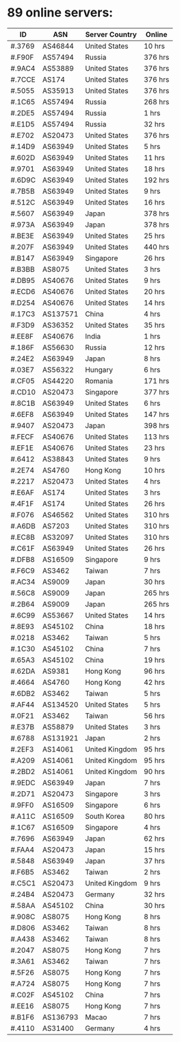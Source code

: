 # 89 online servers:

| ID | ASN | Server Country | Online |
| ------ | ------ | ------ | ------ |
| #.3769 | AS46844 | United States | 10 hrs |
| #.F90F | AS57494 | Russia | 376 hrs |
| #.9AC4 | AS53889 | United States | 376 hrs |
| #.7CCE | AS174 | United States | 376 hrs |
| #.5055 | AS35913 | United States | 376 hrs |
| #.1C65 | AS57494 | Russia | 268 hrs |
| #.2DE5 | AS57494 | Russia | 1 hrs |
| #.E1D5 | AS57494 | Russia | 32 hrs |
| #.E702 | AS20473 | United States | 376 hrs |
| #.14D9 | AS63949 | United States | 5 hrs |
| #.602D | AS63949 | United States | 11 hrs |
| #.9701 | AS63949 | United States | 18 hrs |
| #.6D9C | AS63949 | United States | 192 hrs |
| #.7B5B | AS63949 | United States | 9 hrs |
| #.512C | AS63949 | United States | 16 hrs |
| #.5607 | AS63949 | Japan | 378 hrs |
| #.973A | AS63949 | Japan | 378 hrs |
| #.BE3E | AS63949 | United States | 25 hrs |
| #.207F | AS63949 | United States | 440 hrs |
| #.B147 | AS63949 | Singapore | 26 hrs |
| #.B3BB | AS8075 | United States | 3 hrs |
| #.DB95 | AS40676 | United States | 9 hrs |
| #.ECD6 | AS40676 | United States | 20 hrs |
| #.D254 | AS40676 | United States | 14 hrs |
| #.17C3 | AS137571 | China | 4 hrs |
| #.F3D9 | AS36352 | United States | 35 hrs |
| #.EE8F | AS40676 | India | 1 hrs |
| #.186F | AS56630 | Russia | 12 hrs |
| #.24E2 | AS63949 | Japan | 8 hrs |
| #.03E7 | AS56322 | Hungary | 6 hrs |
| #.CF05 | AS44220 | Romania | 171 hrs |
| #.CD10 | AS20473 | Singapore | 377 hrs |
| #.8C1B | AS63949 | United States | 6 hrs |
| #.6EF8 | AS63949 | United States | 147 hrs |
| #.9407 | AS20473 | Japan | 398 hrs |
| #.FECF | AS40676 | United States | 113 hrs |
| #.EF1E | AS40676 | United States | 23 hrs |
| #.6412 | AS38843 | United States | 9 hrs |
| #.2E74 | AS4760 | Hong Kong | 10 hrs |
| #.2217 | AS20473 | United States | 4 hrs |
| #.E6AF | AS174 | United States | 3 hrs |
| #.4F1F | AS174 | United States | 26 hrs |
| #.F076 | AS46562 | United States | 310 hrs |
| #.A6DB | AS7203 | United States | 310 hrs |
| #.EC8B | AS32097 | United States | 310 hrs |
| #.C61F | AS63949 | United States | 26 hrs |
| #.DFB8 | AS16509 | Singapore | 9 hrs |
| #.F6C9 | AS3462 | Taiwan | 7 hrs |
| #.AC34 | AS9009 | Japan | 30 hrs |
| #.56C8 | AS9009 | Japan | 265 hrs |
| #.2B64 | AS9009 | Japan | 265 hrs |
| #.6C99 | AS53667 | United States | 14 hrs |
| #.8E93 | AS45102 | China | 18 hrs |
| #.0218 | AS3462 | Taiwan | 5 hrs |
| #.1C30 | AS45102 | China | 7 hrs |
| #.65A3 | AS45102 | China | 19 hrs |
| #.62DA | AS9381 | Hong Kong | 96 hrs |
| #.4664 | AS4760 | Hong Kong | 42 hrs |
| #.6DB2 | AS3462 | Taiwan | 5 hrs |
| #.AF44 | AS134520 | United States | 5 hrs |
| #.0F21 | AS3462 | Taiwan | 56 hrs |
| #.E37B | AS58879 | United States | 3 hrs |
| #.6788 | AS131921 | Japan | 2 hrs |
| #.2EF3 | AS14061 | United Kingdom | 95 hrs |
| #.A209 | AS14061 | United Kingdom | 95 hrs |
| #.2BD2 | AS14061 | United Kingdom | 90 hrs |
| #.9EDC | AS63949 | Japan | 7 hrs |
| #.2D71 | AS20473 | Singapore | 3 hrs |
| #.9FF0 | AS16509 | Singapore | 6 hrs |
| #.A11C | AS16509 | South Korea | 80 hrs |
| #.1C67 | AS16509 | Singapore | 4 hrs |
| #.7696 | AS63949 | Japan | 62 hrs |
| #.FAA4 | AS20473 | Japan | 15 hrs |
| #.5848 | AS63949 | Japan | 37 hrs |
| #.F6B5 | AS3462 | Taiwan | 2 hrs |
| #.C5C1 | AS20473 | United Kingdom | 9 hrs |
| #.24B4 | AS20473 | Germany | 32 hrs |
| #.58AA | AS45102 | China | 30 hrs |
| #.908C | AS8075 | Hong Kong | 8 hrs |
| #.D806 | AS3462 | Taiwan | 8 hrs |
| #.A438 | AS3462 | Taiwan | 8 hrs |
| #.2047 | AS8075 | Hong Kong | 7 hrs |
| #.3A61 | AS3462 | Taiwan | 7 hrs |
| #.5F26 | AS8075 | Hong Kong | 7 hrs |
| #.A724 | AS8075 | Hong Kong | 7 hrs |
| #.C02F | AS45102 | China | 7 hrs |
| #.EE16 | AS8075 | Hong Kong | 7 hrs |
| #.B1F6 | AS136793 | Macao | 7 hrs |
| #.4110 | AS31400 | Germany | 4 hrs |

